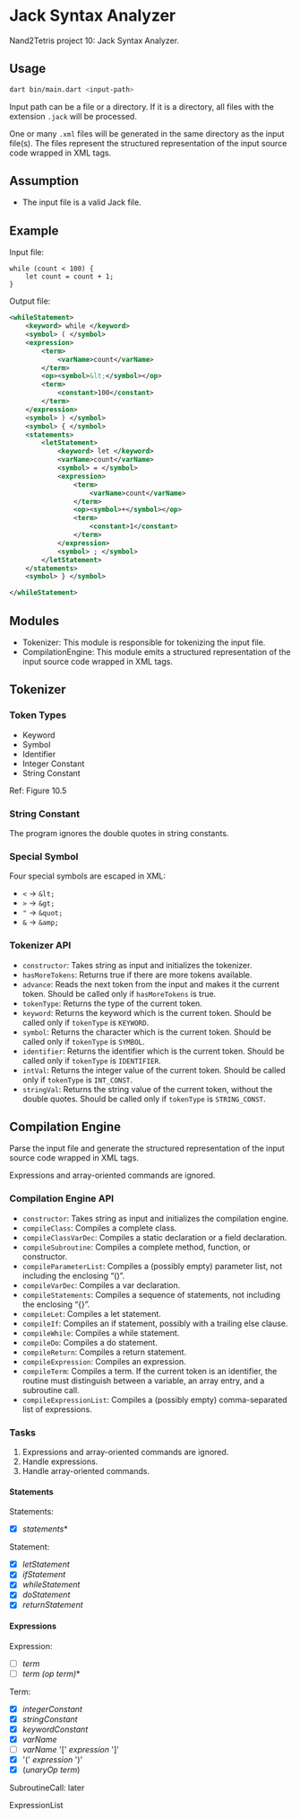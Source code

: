 # Jack Syntax Analyzer

Nand2Tetris project 10: Jack Syntax Analyzer.

## Usage

```bash
dart bin/main.dart <input-path>
```

Input path can be a file or a directory. If it is a directory, all files with the extension `.jack` will be processed.

One or many `.xml` files will be generated in the same directory as the input file(s). The files represent the structured representation of the input source code wrapped in XML tags.

## Assumption

- The input file is a valid Jack file.

## Example

Input file:

```jack
while (count < 100) {
    let count = count + 1;
}
```

Output file:

```xml
<whileStatement>
    <keyword> while </keyword>
    <symbol> ( </symbol>
    <expression>
        <term>
            <varName>count</varName>            
        </term>
        <op><symbol>&lt;</symbol></op>
        <term>
            <constant>100</constant>
        </term>
    </expression>
    <symbol> ) </symbol>
    <symbol> { </symbol>
    <statements>
        <letStatement>
            <keyword> let </keyword>
            <varName>count</varName>
            <symbol> = </symbol>
            <expression>
                <term>
                    <varName>count</varName>
                </term>
                <op><symbol>+</symbol></op>
                <term>
                    <constant>1</constant>
                </term>
            </expression>
            <symbol> ; </symbol>
        </letStatement>
    </statements>
    <symbol> } </symbol>

</whileStatement>
```

## Modules

- Tokenizer: This module is responsible for tokenizing the input file.
- CompilationEngine: This module emits a structured representation of the input source code wrapped in XML tags.

## Tokenizer

### Token Types

- Keyword
- Symbol
- Identifier
- Integer Constant
- String Constant

Ref: Figure 10.5

### String Constant

The program ignores the double quotes in string constants.

### Special Symbol

Four special symbols are escaped in XML:

- `<` -> `&lt;`
- `>` -> `&gt;`
- `"` -> `&quot;`
- `&` -> `&amp;`

### Tokenizer API

- `constructor`: Takes string as input and initializes the tokenizer.
- `hasMoreTokens`: Returns true if there are more tokens available.
- `advance`: Reads the next token from the input and makes it the current token. Should be called only if `hasMoreTokens` is true.
- `tokenType`: Returns the type of the current token.
- `keyword`: Returns the keyword which is the current token. Should be called only if `tokenType` is `KEYWORD`.
- `symbol`: Returns the character which is the current token. Should be called only if `tokenType` is `SYMBOL`.
- `identifier`: Returns the identifier which is the current token. Should be called only if `tokenType` is `IDENTIFIER`.
- `intVal`: Returns the integer value of the current token. Should be called only if `tokenType` is `INT_CONST`.
- `stringVal`: Returns the string value of the current token, without the double quotes. Should be called only if `tokenType` is `STRING_CONST`.

## Compilation Engine

Parse the input file and generate the structured representation of the input source code wrapped in XML tags.

Expressions and array-oriented commands are ignored.

### Compilation Engine API

- `constructor`: Takes string as input and initializes the compilation engine.
- `compileClass`: Compiles a complete class.
- `compileClassVarDec`: Compiles a static declaration or a field declaration.
- `compileSubroutine`: Compiles a complete method, function, or constructor.
- `compileParameterList`: Compiles a (possibly empty) parameter list, not including the enclosing “()”.
- `compileVarDec`: Compiles a var declaration.
- `compileStatements`: Compiles a sequence of statements, not including the enclosing “{}”.
- `compileLet`: Compiles a let statement.
- `compileIf`: Compiles an if statement, possibly with a trailing else clause.
- `compileWhile`: Compiles a while statement.
- `compileDo`: Compiles a do statement.
- `compileReturn`: Compiles a return statement.
- `compileExpression`: Compiles an expression.
- `compileTerm`: Compiles a term. If the current token is an identifier, the routine must distinguish between a variable, an array entry, and a subroutine call.
- `compileExpressionList`: Compiles a (possibly empty) comma-separated list of expressions.

### Tasks

1. Expressions and array-oriented commands are ignored.
2. Handle expressions.
3. Handle array-oriented commands.

#### Statements

Statements:

- [x] *statements**

Statement:

- [x] *letStatement*
- [x] *ifStatement*
- [x] *whileStatement*
- [x] *doStatement*
- [x] *returnStatement*

#### Expressions

Expression:

- [ ] *term*
- [ ] *term (op term)**

Term:

- [x] *integerConstant*
- [x] *stringConstant*
- [x] *keywordConstant*
- [x] *varName*
- [ ] *varName* '[' *expression* ']'
- [x] '(' *expression* ')'
- [x] (*unaryOp* *term*)

SubroutineCall: later

ExpressionList
